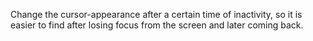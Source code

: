 Change the cursor-appearance after a certain time of inactivity, so it
is easier to find after losing focus from the screen and later coming
back.
